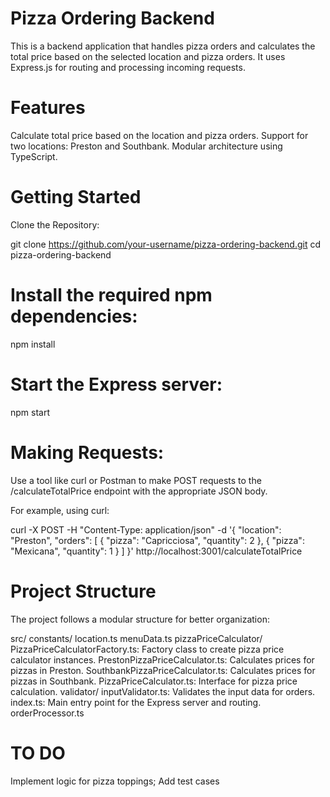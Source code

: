 # Pizza Ordering Backend
This is a backend application that handles pizza orders and calculates the total price based on the selected location and pizza orders. It uses Express.js for routing and processing incoming requests.

# Features
Calculate total price based on the location and pizza orders.
Support for two locations: Preston and Southbank.
Modular architecture using TypeScript.

# Getting Started
Clone the Repository:

git clone https://github.com/your-username/pizza-ordering-backend.git
cd pizza-ordering-backend


# Install the required npm dependencies:

npm install

# Start the Express server:

npm start


# Making Requests:

Use a tool like curl or Postman to make POST requests to the /calculateTotalPrice endpoint with the appropriate JSON body.

For example, using curl:

curl -X POST -H "Content-Type: application/json" -d '{
  "location": "Preston",
  "orders": [
    { "pizza": "Capricciosa", "quantity": 2 },
    { "pizza": "Mexicana", "quantity": 1 }
  ]
}' http://localhost:3001/calculateTotalPrice


# Project Structure
The project follows a modular structure for better organization:

src/
constants/
  location.ts
  menuData.ts
pizzaPriceCalculator/
  PizzaPriceCalculatorFactory.ts: Factory class to create pizza price calculator instances.
  PrestonPizzaPriceCalculator.ts: Calculates prices for pizzas in Preston.
  SouthbankPizzaPriceCalculator.ts: Calculates prices for pizzas in Southbank.
  PizzaPriceCalculator.ts: Interface for pizza price calculation.
validator/
  inputValidator.ts: Validates the input data for orders.
index.ts: Main entry point for the Express server and routing.
orderProcessor.ts

# TO DO
Implement logic for pizza toppings; Add test cases